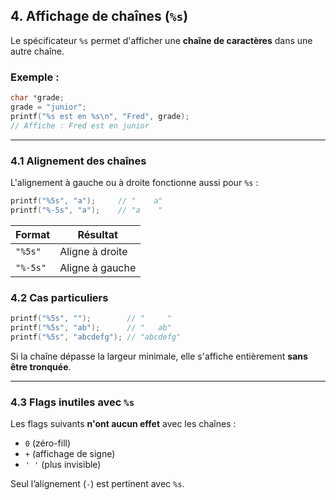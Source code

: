## 4. Affichage de chaînes (`%s`)

Le spécificateur `%s` permet d'afficher une **chaîne de caractères** dans une autre chaîne.

### Exemple :

```c
char *grade;
grade = "junior";
printf("%s est en %s\n", "Fred", grade);
// Affiche : Fred est en junior
```

---

### 4.1 Alignement des chaînes

L'alignement à gauche ou à droite fonctionne aussi pour `%s` :

```c
printf("%5s", "a");     // "    a"
printf("%-5s", "a");    // "a    "
```

| Format     | Résultat         |
|------------|------------------|
| `"%5s"`    | Aligne à droite  |
| `"%-5s"`   | Aligne à gauche  |

### 4.2 Cas particuliers

```c
printf("%5s", "");        // "     "
printf("%5s", "ab");      // "   ab"
printf("%5s", "abcdefg"); // "abcdefg"
```

Si la chaîne dépasse la largeur minimale, elle s'affiche entièrement **sans être tronquée**.

---

### 4.3 Flags inutiles avec `%s`

Les flags suivants **n'ont aucun effet** avec les chaînes :
- `0` (zéro-fill)
- `+` (affichage de signe)
- `' '` (plus invisible)

Seul l’alignement (`-`) est pertinent avec `%s`.
